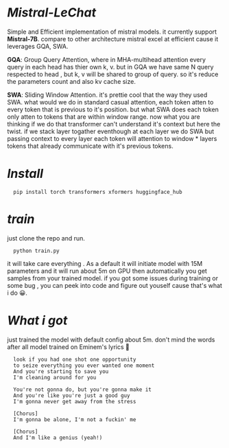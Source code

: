 # *Mistral-LeChat*
  Simple and Efficient implementation of mistral models. it currently support **Mistral-7B**. compare to other architecture mistral excel at efficient cause it leverages GQA, SWA. 

  **GQA**: Group Query Attention, where in MHA-multihead attention every query in each head has thier own k, v. but in GQA we have same N query respected to head , but k, v will be shared to group of query. so it's reduce the parameters count and also kv cache size.
  
  **SWA**: Sliding Window Attention. it's prettie cool that the way they used SWA. what would we do in standard casual attention, each token atten to every token that is previous to it's position. but what SWA does each token only atten to tokens that are within window range. now what you are thinking if we do that transformer can't understand it's context but here the twist. if we stack layer togather eventhough at each layer we do SWA but passing context to every layer each token will attention to window * layers tokens that already communicate with it's previous tokens.

# *Install*
      pip install torch transformers xformers huggingface_hub 
 
# *train*
  just clone the repo and run. 
  
      python train.py
  it will take care everything . As a default it will initiate model with 15M parameters and it will run about 5m on GPU then automatically you get samples from your trained model. if you got some issues during training or some bug , you can peek into code and figure out youself cause that's what i do 😀. 
# *What i got*
  just trained the model with default config about 5m. don't mind the words after all model trained on Eminem's lyrics 🤘
  
      look if you had one shot one opportunity 
      to seize everything you ever wanted one moment 
      And you're starting to save you
      I'm cleaning around for you
      
      You're not gonna do, but you're gonna make it
      And you're like you're just a good guy
      I'm gonna never get away from the stress
      
      [Chorus]
      I'm gonna be alone, I'm not a fuckin' me
      
      [Chorus]
      And I'm like a genius (yeah!)
